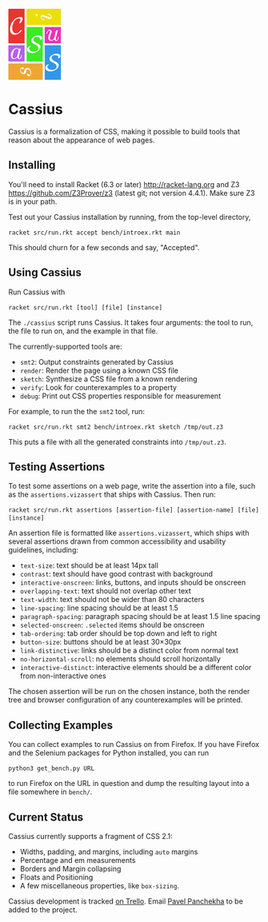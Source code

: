 ![Cassius](logo.png)

Cassius
=======

Cassius is a formalization of CSS, making it possible to build tools
that reason about the appearance of web pages.

Installing
------------

You'll need to install Racket (6.3 or later) <http://racket-lang.org>
and Z3 <https://github.com/Z3Prover/z3> (latest git; not version
4.4.1). Make sure Z3 is in your path.

Test out your Cassius installation by running, from the top-level directory,

    racket src/run.rkt accept bench/introex.rkt main

This should churn for a few seconds and say, "Accepted".

Using Cassius
----------------

Run Cassius with

    racket src/run.rkt [tool] [file] [instance]

The `./cassius` script runs Cassius. It takes four arguments: the tool
to run, the file to run on, and the example in that file. 

The currently-supported tools are:

- `smt2`: Output constraints generated by Cassius
- `render`: Render the page using a known CSS file
- `sketch`: Synthesize a CSS file from a known rendering
- `verify`: Look for counterexamples to a property
- `debug`: Print out CSS properties responsible for measurement

For example, to run the the `smt2` tool, run:

    racket src/run.rkt smt2 bench/introex.rkt sketch /tmp/out.z3

This puts a file with all the generated constraints into
`/tmp/out.z3`.

Testing Assertions
------------------

To test some assertions on a web page, write the assertion into a
file, such as the `assertions.vizassert` that ships with Cassius. Then
run:

    racket src/run.rkt assertions [assertion-file] [assertion-name] [file] [instance]

An assertion file is formatted like `assertions.vizassert`, which
ships with several assertions drawn from common accessibility and
usability guidelines, including:

- `text-size`: text should be at least 14px tall
- `contrast`: text should have good contrast with background
- `interactive-onscreen`: links, buttons, and inputs should be onscreen
- `overlapping-text`: text should not overlap other text
- `text-width`: text should not be wider than 80 characters
- `line-spacing`: line spacing should be at least 1.5
- `paragraph-spacing`: paragraph spacing should be at least 1.5 line spacing
- `selected-onscreen`: `.selected` items should be onscreen
- `tab-ordering`: tab order should be top down and left to right
- `button-size`: buttons should be at least 30×30px
- `link-distinctive`: links should be a distinct color from normal text
- `no-horizontal-scroll`: no elements should scroll horizontally
- `interactive-distinct`: interactive elements should be a different
  color from non-interactive ones

The chosen assertion will be run on the chosen instance, both the
render tree and browser configuration of any counterexamples will be printed.

Collecting Examples
-----------------------

You can collect examples to run Cassius on from Firefox. If you have
Firefox and the Selenium packages for Python installed, you can run

    python3 get_bench.py URL

to run Firefox on the URL in question and dump the resulting layout
into a file somewhere in `bench/`.

Current Status
--------------

Cassius currently supports a fragment of CSS 2.1:
+ Widths, padding, and margins, including `auto` margins
+ Percentage and em measurements
+ Borders and Margin collapsing
+ Floats and Positioning
+ A few miscellaneous properties, like `box-sizing`.

Cassius development is tracked
[on Trello](https://trello.com/b/ylAVgJh3/cassius). Email
[Pavel Panchekha](mailto:me@pavpanchekha.com) to be added to the
project.
